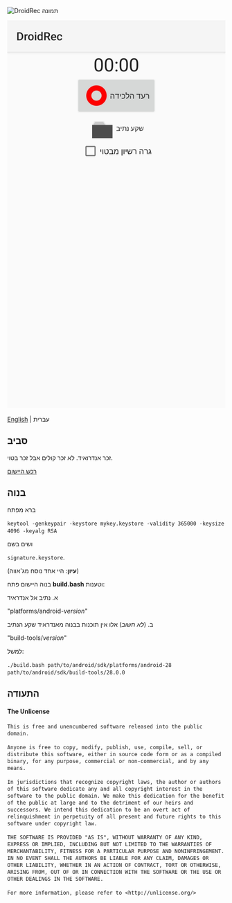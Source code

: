 ![DroidRec תמונה](https://raw.githubusercontent.com/yakovlevegor/DroidRec/main/app_icon_big.png "תמונה מיישום")

![DroidRec צילם](metadata/he/images/phoneScreenshots/1.jpg "צילם מיישום")

[English](https://github.com/yakovlevegor/DroidRec/blob/main/README.md) | עברית

## סביב
זכר אנדרואיד.
לא זכר קולים אבל זכר בטוי.

[רכש היישום](https://github.com/yakovlevegor/DroidRec/releases)

## בנוה
ברא מפתח

`keytool -genkeypair -keystore mykey.keystore -validity 365000 -keysize 4096 -keyalg RSA`

ושים בשם

`signature.keystore`.

(**עיון**: היי אחד נוסח מג'אווה)

בנוה היישום פתח **build.bash** וטענות:

א. נתיב אל אנדראיד

"platforms/android-*version*"

ב. (*לא חשוב*) אלו אין תוכנות בבנוה מאנדראיד שקע הנתיב

"build-tools/*version*"

למשל:

`./build.bash path/to/android/sdk/platforms/android-28 path/to/android/sdk/build-tools/28.0.0`

## התעודה

#### The Unlicense
```
This is free and unencumbered software released into the public domain.

Anyone is free to copy, modify, publish, use, compile, sell, or
distribute this software, either in source code form or as a compiled
binary, for any purpose, commercial or non-commercial, and by any
means.

In jurisdictions that recognize copyright laws, the author or authors
of this software dedicate any and all copyright interest in the
software to the public domain. We make this dedication for the benefit
of the public at large and to the detriment of our heirs and
successors. We intend this dedication to be an overt act of
relinquishment in perpetuity of all present and future rights to this
software under copyright law.

THE SOFTWARE IS PROVIDED "AS IS", WITHOUT WARRANTY OF ANY KIND,
EXPRESS OR IMPLIED, INCLUDING BUT NOT LIMITED TO THE WARRANTIES OF
MERCHANTABILITY, FITNESS FOR A PARTICULAR PURPOSE AND NONINFRINGEMENT.
IN NO EVENT SHALL THE AUTHORS BE LIABLE FOR ANY CLAIM, DAMAGES OR
OTHER LIABILITY, WHETHER IN AN ACTION OF CONTRACT, TORT OR OTHERWISE,
ARISING FROM, OUT OF OR IN CONNECTION WITH THE SOFTWARE OR THE USE OR
OTHER DEALINGS IN THE SOFTWARE.

For more information, please refer to <http://unlicense.org/>
```
